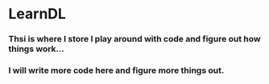# LearnDL

### Thsi is where I store I play around with code and figure out how things work...

### I will write more code here and figure more things out.
